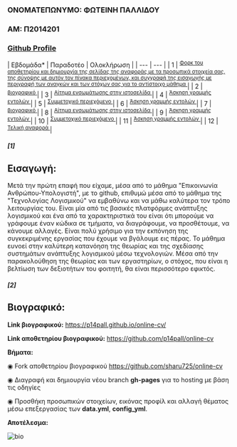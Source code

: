### ΟΝΟΜΑΤΕΠΩΝΥΜΟ: ΦΩΤΕΙΝΗ ΠΑΛΛΙΔΟΥ

### ΑΜ: Π2014201

### [Github Profile](https://github.com/p14pall/)

| Εβδομάδα* | Παραδοτέο | Ολοκλήρωση |
| --- | --- |
| 1 | <sup><a href="#1"> Φορκ του αποθετηρίου και δημιουργία της σελίδας της αναφοράς με τα προσωπικά στοιχεία σας, της σύνοψης με αυτόν τον πίνακα περιεχομένων, και συγγραφή της εισαγωγής με περιγραφή των αναγκών και των στόχων σας για το αντίστοιχο μάθημα </a></sup> |
| 2 | <sup><a href="#2"> βιογραφικό </a></sup> | 
| 3 | <sup><a href="#3"> Αίτημα ενσωμάτωσης στην ιστοσελίδα </a></sup> |
| 4 | <sup><a href="#4"> Άσκηση γραμμής εντολών </a></sup> |
| 5 | <sup><a href="#5"> Συμμετοχικό περιεχόμενο </a></sup> |
| 6 | <sup><a href="#6"> Άσκηση γραμμής εντολών </a></sup> |
| 7 | <sup><a href="#7"> βιογραφικό </a></sup> |
| 8 | <sup><a href="#8"> Αίτημα ενσωμάτωσης στην ιστοσελίδα </a></sup> |
| 9 | <sup><a href="#9"> Άσκηση γραμμής εντολών </a></sup> |
| 10 | <sup><a href="#10"> Συμμετοχικό περιεχόμενο </a></sup> |
| 11 | <sup><a href="#11"> Άσκηση γραμμής εντολών </a></sup> |
| 12 | <sup><a href="#12"> Τελική αναφορά </a></sup> |


##### [1]

## Εισαγωγή:
Μετά την πρώτη επαφή που είχαμε, μέσα από το μάθημα "Επικοινωνία Ανθρώπου-Υπολογιστή", με το github, επιθυμώ μέσα από το μάθημα της "Τεχνολογίας Λογισμικού" να εμβαθύνω και να μάθω καλύτερα τον τρόπο λειτουργίας του. Είναι μία από τις βασικές πλατφόρμες ανάπτυξης λογισμικού και ένα από τα χαρακτηριστικά του είναι ότι μπορούμε να γράφουμε έναν κώδικα σε τμήματα, να διαγράφουμε, να προσθέτουμε, να κάνουμε αλλαγές. Είναι πολύ χρήσιμο για την εκπόνηση της συγκεκριμένης εργασίας που έχουμε να βγάλουμε εις πέρας. Το μάθημα ευνοεί στην καλύτερη κατανόηση της θεωρίας και της σχεδίασης συστημάτων ανάπτυξης λογισμικού μέσω τεχνολογιών. Μέσα από την παρακολούθηση της θεωρίας και των εργαστηρίων, ο στόχος, που είναι η βελτίωση των δεξιοτήτων του φοιτητή, θα είναι περισσότερο εφικτός.

##### [2]

## Βιογραφικό:

**Link βιογραφικού:** https://p14pall.github.io/online-cv/

**Link αποθετηρίου βιογραφικού:** https://github.com/p14pall/online-cv

**Βήματα:**

◉ Fork αποθετηρίου βιογραφικού https://github.com/sharu725/online-cv

◉ Διαγραφή και δημιουργία νέου branch **gh-pages** για το hosting με βάση τις οδηγίες

◉ Προσθήκη προσωπικών στοιχείων, εικόνας προφίλ και αλλαγή θέματος μέσω επεξεργασίας των **data.yml**, **config_yml**.

**Αποτέλεσμα:**

![bio](https://github.com/p14pall/sw-files/blob/main/bio.png)

